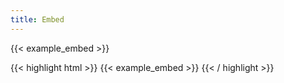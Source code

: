 ```yaml
---
title: Embed
---
```


{{< example_embed >}}

{{< highlight html >}}
{{< example_embed >}}
{{< / highlight >}}
